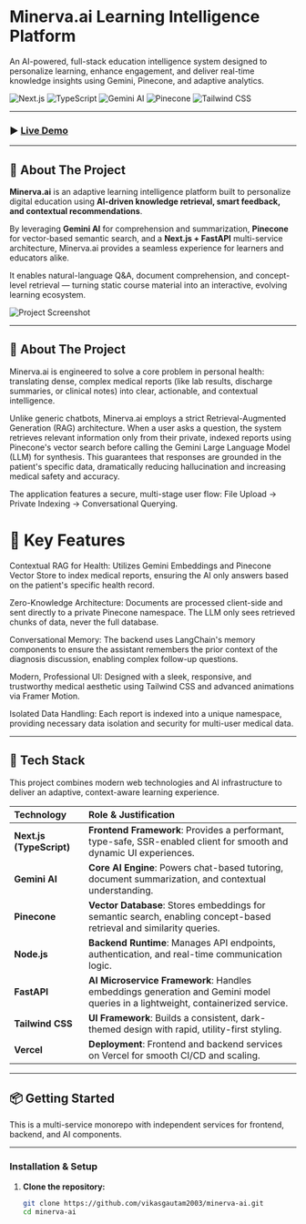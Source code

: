 # Minerva.ai Learning Intelligence Platform

An AI-powered, full-stack education intelligence system designed to personalize learning, enhance engagement, and deliver real-time knowledge insights using Gemini, Pinecone, and adaptive analytics.

![Next.js](https://img.shields.io/badge/Next.js-000000?logo=next.js&logoColor=white&style=for-the-badge)
![TypeScript](https://img.shields.io/badge/TypeScript-3178C6?logo=typescript&logoColor=white&style=for-the-badge)
![Gemini AI](https://img.shields.io/badge/Gemini_AI-4285F4?logo=google&logoColor=white&style=for-the-badge)
![Pinecone](https://img.shields.io/badge/Pinecone-00A78E?logo=pinecone&logoColor=white&style=for-the-badge)
![Tailwind CSS](https://img.shields.io/badge/Tailwind_CSS-38B2AC?logo=tailwind-css&logoColor=white&style=for-the-badge)

---

### ▶️ [Live Demo](https://minervaai.vercel.app/)

---

## 📖 About The Project

**Minerva.ai** is an adaptive learning intelligence platform built to personalize digital education using **AI-driven knowledge retrieval, smart feedback, and contextual recommendations**.

By leveraging **Gemini AI** for comprehension and summarization, **Pinecone** for vector-based semantic search, and a **Next.js + FastAPI** multi-service architecture, Minerva.ai provides a seamless experience for learners and educators alike.

It enables natural-language Q&A, document comprehension, and concept-level retrieval — turning static course material into an interactive, evolving learning ecosystem.

![Project Screenshot](/frontend/public/minerva.png)

---

## 📖 About The Project

Minerva.ai is engineered to solve a core problem in personal health: translating dense, complex medical reports (like lab results, discharge summaries, or clinical notes) into clear, actionable, and contextual intelligence.

Unlike generic chatbots, Minerva.ai employs a strict Retrieval-Augmented Generation (RAG) architecture. When a user asks a question, the system retrieves relevant information only from their private, indexed reports using Pinecone's vector search before calling the Gemini Large Language Model (LLM) for synthesis. This guarantees that responses are grounded in the patient's specific data, dramatically reducing hallucination and increasing medical safety and accuracy.

The application features a secure, multi-stage user flow: File Upload -> Private Indexing -> Conversational Querying.

# 🌟 Key Features

Contextual RAG for Health: Utilizes Gemini Embeddings and Pinecone Vector Store to index medical reports, ensuring the AI only answers based on the patient's specific health record.

Zero-Knowledge Architecture: Documents are processed client-side and sent directly to a private Pinecone namespace. The LLM only sees retrieved chunks of data, never the full database.

Conversational Memory: The backend uses LangChain's memory components to ensure the assistant remembers the prior context of the diagnosis discussion, enabling complex follow-up questions.

Modern, Professional UI: Designed with a sleek, responsive, and trustworthy medical aesthetic using Tailwind CSS and advanced animations via Framer Motion.

Isolated Data Handling: Each report is indexed into a unique namespace, providing necessary data isolation and security for multi-user medical data.

---

## 🔧 Tech Stack

This project combines modern web technologies and AI infrastructure to deliver an adaptive, context-aware learning experience.

| Technology | Role & Justification |
| :---------- | :------------------ |
| **Next.js (TypeScript)** | **Frontend Framework**: Provides a performant, type-safe, SSR-enabled client for smooth and dynamic UI experiences. |
| **Gemini AI** | **Core AI Engine**: Powers chat-based tutoring, document summarization, and contextual understanding. |
| **Pinecone** | **Vector Database**: Stores embeddings for semantic search, enabling concept-based retrieval and similarity queries. |
| **Node.js** | **Backend Runtime**: Manages API endpoints, authentication, and real-time communication logic. |
| **FastAPI** | **AI Microservice Framework**: Handles embeddings generation and Gemini model queries in a lightweight, containerized service. |
| **Tailwind CSS** | **UI Framework**: Builds a consistent, dark-themed design with rapid, utility-first styling. |
| **Vercel** | **Deployment**: Frontend and backend services on Vercel for smooth CI/CD and scaling. |

---

## 📦 Getting Started

This is a multi-service monorepo with independent services for frontend, backend, and AI components.

---

### Installation & Setup

1. **Clone the repository:**
   ```bash
   git clone https://github.com/vikasgautam2003/minerva-ai.git
   cd minerva-ai
